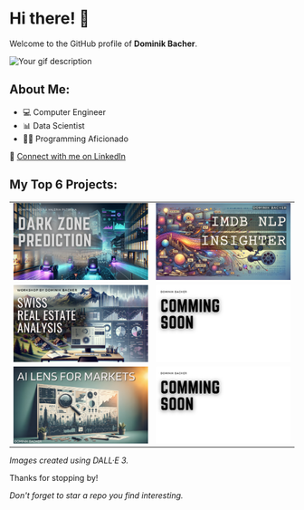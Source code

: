 # Hi there! :raised_hands:

Welcome to the GitHub profile of **Dominik Bacher**.

![Your gif description](path_to_your_gif.gif)

## About Me:
- :computer: Computer Engineer
- :bar_chart: Data Scientist
- :man_technologist: Programming Aficionado

🔗 [Connect with me on LinkedIn](https://www.linkedin.com/in/your-linkedin-username/)

## My Top 6 Projects:

<table cellspacing="0" cellpadding="0" border="0">
  <tr>
    <td><a href="https://github.com/dominik117/cortexia_darkzones_prediction", target="_blank"><img src="images/cortexia_darkzones_prediction/main.png" alt="Cortexia Darkzones P
    rediction"></a></td>
    <td><a href="https://github.com/dominik117/IMDb_NLP_Insighter", target="_blank"><img src="images/IMDb_NLP_Insighter/main.png" alt="IMDb NLP Insighter"></a></td>
  </tr>
  <tr>
    <td><a href="https://github.com/dominik117/swiss-real-estate-analysis", target="_blank"><img src="images/swiss-real-estate-analysis/main.png" alt="Swiss Real Estate Analysis"></a></td>
    <td><a href="https://github.com/dominik117/", target="_blank"><img src="images/main.png" alt="Project 4"></a></td>
  </tr>
  <tr>
    <td><a href="https://github.com/dominik117/ai-lens-for-markets", target="_blank"><img src="images/ai-lens-for-markets/main.png" alt="AI Lens For Markets"></a></td>
    <td><a href="https://github.com/dominik117/", target="_blank"><img src="images/main.png" alt="Project 6"></a></td>
  </tr>
</table>

_Images created using DALL·E 3._


Thanks for stopping by!

_Don't forget to star a repo you find interesting._

